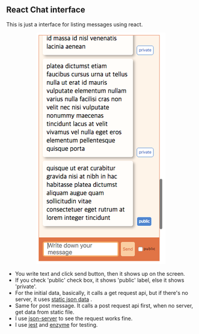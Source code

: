 ##  React Chat interface
This is just a interface for listing messages using react.
<p align='center'>
<img src='src/images/screen-shot.png'>
</p>


- You write text and click send button, then it shows up on the screen.
- If you check 'public' check box, it shows 'public' label, else it shows 'private'.
- For the initial data, basically, it calls a get request api, but if there's no server, it uses [static json data](https://github.com/sunyrora/chat-test/src/data/MOCK_DATA.js) .
- Same for post message. It calls a post request api first, when no server, get data from static file.
- I use [json-server](https://github.com/typicode/json-server) to see the request works fine.
- I use [jest](https://facebook.github.io/jest/) and [enzyme](http://airbnb.io/enzyme/) for testing.
